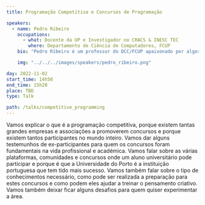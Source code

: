 ```yaml
---
title: Programação Competitiva e Concursos de Programação

speakers:
  - name: Pedro Ribeiro
    occupations:
      - what: Docente da UP e Investigador no CRACS & INESC TEC
        where: Departamento de Ciência de Computadores, FCUP
    bio: "Pedro Ribeiro é um professor do DCC/FCUP apaixonado por algoritmos e pelo seu ensino e divulgação. Enquanto aluno representou com muito sucesso Portugal e a Universidade do Porto nos mais variados concursos de programação nacionais e internacionais. Agora é o principal responsável pelas Olimpíadas Nacionais de Informática, pela edição portuguesa do Bebras - Desafio Internacional de Pensamento Computacional e pela participação das equipas da FCUP em vários concursos de programação, estando envolvido a todos os níveis, desde o científico (ex: é o autor de mais de 100 problemas usados em concursos oficiais) ao organizacional (ex: há mais de 15 anos que organiza a final nacional das Olimpíadas no DCC/FCUP e que lidera a comitiva portuguesa nas Olimpíadas Internacionais)."

    img: "../../../images/speakers/pedro_ribeiro.png"

day: 2022-11-02
start_time: 14h50
end_time: 15h20
place: TBD
type: Talk

path: /talks/competitive_programming
---
```


Vamos explicar o que é a programação competitiva, porque existem tantas
grandes empresas e associações a promoverem concursos e porque existem
tantos participantes no mundo inteiro. Vamos dar alguns testemunhos de
ex-participantes para quem os concursos foram fundamentais na vida
profissional e académica. Vamos falar sobre as várias plataformas,
comunidades e concursos onde um aluno universitário pode participar e
porque é que a Universidade do Porto é a instituição portuguesa que tem
tido mais sucesso. Vamos também falar sobre o tipo de conhecimentos
necessário, como pode ser realizada a preparação para estes concursos e
como podem eles ajudar a treinar o pensamento criativo. Vamos também
deixar ficar alguns desafios para quem quiser experimentar a área.
